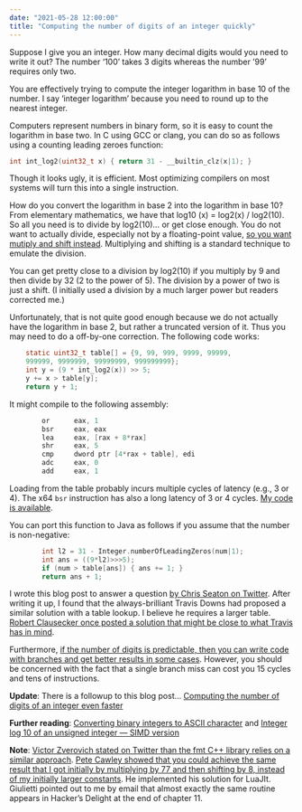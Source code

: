 ```yaml
---
date: "2021-05-28 12:00:00"
title: "Computing the number of digits of an integer quickly"
---
```




Suppose I give you an integer. How many decimal digits would you need to write it out? The number &lsquo;100&rsquo; takes 3 digits whereas the number &rsquo;99&rsquo; requires only two.

You are effectively trying to compute the integer logarithm in base 10 of the number. I say &lsquo;integer logarithm&rsquo; because you need to round up to the nearest integer.

Computers represent numbers in binary form, so it is easy to count the logarithm in base two. In C using GCC or clang, you can do so as follows using a counting leading zeroes function:
```C
int int_log2(uint32_t x) { return 31 - __builtin_clz(x|1); }
```


Though it looks ugly, it is efficient. Most optimizing compilers on most systems will turn this into a single instruction.

How do you convert the logarithm in base 2 into the logarithm in base 10? From elementary mathematics, we have that log10 (x) = log2(x) / log2(10). So all you need is to divide by log2(10)&hellip; or get close enough. You do not want to actually divide, especially not by a floating-point value, [so you want mutiply and shift instead](https://arxiv.org/abs/2012.12369). Multiplying and shifting is a standard technique to emulate the division.

You can get pretty close to a division by log2(10) if you multiply by 9 and then divide by 32 (2 to the power of 5). The division by a power of two is just a shift. (I initially used a division by a much larger power but readers corrected me.)

Unfortunately, that is not quite good enough because we do not actually have the logarithm in base 2, but rather a truncated version of it. Thus you may need to do a off-by-one correction. The following code works:
```C
    static uint32_t table[] = {9, 99, 999, 9999, 99999,
    999999, 9999999, 99999999, 999999999};
    int y = (9 * int_log2(x)) >> 5;
    y += x > table[y];
    return y + 1;
```


It might compile to the following assembly:
```C
        or      eax, 1
        bsr     eax, eax
        lea     eax, [rax + 8*rax]
        shr     eax, 5
        cmp     dword ptr [4*rax + table], edi
        adc     eax, 0
        add     eax, 1
```


Loading from the table probably incurs multiple cycles of latency (e.g., 3 or 4). The x64 `bsr` instruction has also a long latency of 3 or 4 cycles. [My code is available](https://github.com/lemire/Code-used-on-Daniel-Lemire-s-blog/tree/master/2021/05/28).

You can port this function to Java as follows if you assume that the number is non-negative:
```C
        int l2 = 31 - Integer.numberOfLeadingZeros(num|1);
        int ans = ((9*l2)>>>5);
        if (num > table[ans]) { ans += 1; }
        return ans + 1;
```


I wrote this blog post to answer a question [by Chris Seaton on Twitter](https://twitter.com/ChrisGSeaton/status/1398312274830495748). After writing it up, I found that the always-brilliant Travis Downs had proposed a similar solution with a table lookup. I believe he requires a larger table. [Robert Clausecker once posted a solution that might be close to what Travis has in mind](https://www.reddit.com/r/C_Programming/comments/k0bgr7/fastest_find_integer_buffer_length/gdh9wrl/).

Furthermore, [if the number of digits is predictable, then you can write code with branches and get better results in some cases](https://quick-bench.com/q/eGtecNEbJdMBivUcFzgenej8SvM). However, you should be concerned with the fact that a single branch miss can cost you 15 cycles and  tens of instructions.

__Update__: There is a followup to this blog post&hellip; [Computing the number of digits of an integer even faster](/lemire/blog/2021/06/03/computing-the-number-of-digits-of-an-integer-even-faster/)

__Further reading__: [Converting binary integers to ASCII character](/lemire/blog/2021/05/17/converting-binary-integers-to-ascii-characters-apple-m1-vs-amd-zen2/) and [Integer log 10 of an unsigned integer — SIMD version](http://0x80.pl/notesen/2014-03-09-simd-int-log-10.html)

__Note__: [Victor Zverovich stated on Twitter than the fmt C++ library relies on a similar approach](https://twitter.com/vzverovich/status/1398369950499180547). [Pete Cawley showed that you could achieve the same result that I got initially by multiplying by 77 and then shifting by 8, instead of my initially larger constants](https://github.com/LuaJIT/LuaJIT/blob/fca488c715fd1592b8840b28e88346f9fb8a93f9/src/lj_strfmt_num.c#L65). He implemented his solution for LuaJIt. Giulietti pointed out to me by email that almost exactly the same routine appears in Hacker&rsquo;s Delight at the end of chapter 11.

